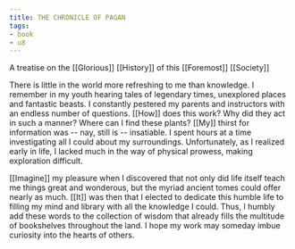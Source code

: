 ```yaml
---
title: THE CHRONICLE OF PAGAN
tags:
- book
- u8
---
```


A treatise on the [[Glorious]] [[History]] of this [[Foremost]] [[Society]]  
  
There is little in the world more refreshing to me than knowledge. I remember in my youth hearing tales of legendary times, unexplored places and fantastic beasts. I constantly pestered my parents and instructors with an endless number of questions. [[How]] does this work? Why did they act in such a manner? Where can I find these plants? [[My]] thirst for information was -- nay, still is -- insatiable. I spent hours at a time investigating all I could about my surroundings. Unfortunately, as I realized early in life, I lacked much in the way of physical prowess, making exploration difficult.  
  
[[Imagine]] my pleasure when I discovered that not only did life itself teach me things great and wonderous, but the myriad ancient tomes could offer nearly as much. [[It]] was then that I elected to dedicate this humble life to filling my mind and library with all the knowledge I could. Thus, I humbly add these words to the collection of wisdom that already fills the multitude of bookshelves throughout the land. I hope my work may someday imbue curiosity into the hearts of others.